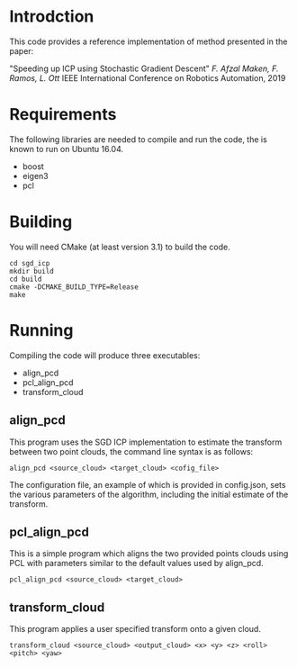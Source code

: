 Introdction
===========

This code provides a reference implementation of method presented in the paper:

"Speeding up ICP using Stochastic Gradient Descent"
*F. Afzal Maken, F. Ramos, L. Ott*
IEEE International Conference on Robotics Automation, 2019


Requirements
============

The following libraries are needed to compile and run the code, the is
known to run on Ubuntu 16.04.

- boost
- eigen3
- pcl


Building
========

You will need CMake (at least version 3.1) to build the code.

```
cd sgd_icp
mkdir build
cd build
cmake -DCMAKE_BUILD_TYPE=Release
make
```

Running
=======

Compiling the code will produce three executables:
- align_pcd
- pcl_align_pcd
- transform_cloud


align_pcd
---------

This program uses the SGD ICP implementation to estimate the transform
between two point clouds, the command line syntax is as follows:

`align_pcd <source_cloud> <target_cloud> <cofig_file>`

The configuration file, an example of which is provided in config.json,
sets the various parameters of the algorithm, including the initial
estimate of the transform.


pcl_align_pcd
-------------

This is a simple program which aligns the two provided points clouds
using PCL with parameters similar to the default values used by
align_pcd.

`pcl_align_pcd <source_cloud> <target_cloud>`


transform_cloud
---------------

This program applies a user specified transform onto a given cloud.

`transform_cloud <source_cloud> <output_cloud> <x> <y> <z> <roll> <pitch> <yaw>`

